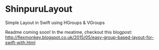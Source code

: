 # ShinpuruLayout
Simple Layout in Swift using HGroups &amp; VGroups

Readme coming soon! In the meatime, checkout this blogpost: http://flexmonkey.blogspot.co.uk/2015/05/easy-group-based-layout-for-swift-with.html
